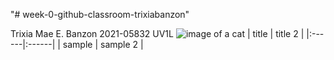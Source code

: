 "# week-0-github-classroom-trixiabanzon" 

Trixia Mae E. Banzon
2021-05832
UV1L
![image of a cat](https://encrypted-tbn0.gstatic.com/images?q=tbn:ANd9GcRF1IwK6-SxM83UpFVY6WtUZxXx-phss_gAUfdKbkTfau6VWVkt)
| title | title 2 |
|:------|:------|
| sample | sample 2 |